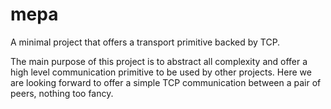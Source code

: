 # mepa

A minimal project that offers a transport primitive backed by TCP.

The main purpose of this project is to abstract all complexity and offer a high level
communication primitive to be used by other projects. Here we are looking forward to offer
a simple TCP communication between a pair of peers, nothing too fancy.
